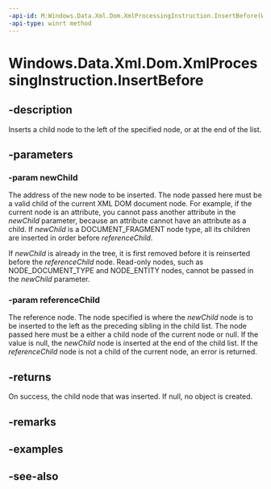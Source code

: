 ----api-id: M:Windows.Data.Xml.Dom.XmlProcessingInstruction.InsertBefore(Windows.Data.Xml.Dom.IXmlNode,Windows.Data.Xml.Dom.IXmlNode)
-api-type: winrt method
---<!-- Method syntaxpublic Windows.Data.Xml.Dom.IXmlNode InsertBefore(Windows.Data.Xml.Dom.IXmlNode newChild, Windows.Data.Xml.Dom.IXmlNode referenceChild)--># Windows.Data.Xml.Dom.XmlProcessingInstruction.InsertBefore## -descriptionInserts a child node to the left of the specified node, or at the end of the list.## -parameters### -param newChildThe address of the new node to be inserted. The node passed here must be a valid child of the current XML DOM document node. For example, if the current node is an attribute, you cannot pass another attribute in the *newChild* parameter, because an attribute cannot have an attribute as a child. If *newChild* is a DOCUMENT_FRAGMENT node type, all its children are inserted in order before *referenceChild*.If *newChild* is already in the tree, it is first removed before it is reinserted before the *referenceChild* node. Read-only nodes, such as NODE_DOCUMENT_TYPE and NODE_ENTITY nodes, cannot be passed in the *newChild* parameter.### -param referenceChildThe reference node. The node specified is where the *newChild* node is to be inserted to the left as the preceding sibling in the child list. The node passed here must be a either a child node of the current node or null. If the value is null, the *newChild* node is inserted at the end of the child list. If the *referenceChild* node is not a child of the current node, an error is returned.## -returnsOn success, the child node that was inserted. If null, no object is created.## -remarks## -examples## -see-also